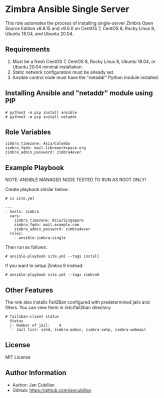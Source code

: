 Zimbra Ansible Single Server
============================
 
This role automates the process of installing single-server Zimbra Open Source Edition v8.8.15 and v9.0.0 on CentOS 7, CentOS 8, Rocky Linux 8, Ubuntu 18.04, and Ubuntu 20.04.

Requirements
------------

1) Must be a fresh CentOS 7, CentOS 8, Rocky Linux 8, Ubuntu 18.04, or Ubuntu 20.04 minimal installation.
2) Static network configuration must be already set.
3) Ansible control node must have the "netaddr" Python module installed.

Installing Ansible and "netaddr" module using PIP
-------------------------------------------------

    # python3 -m pip install ansible
    # python3 -m pip install netaddr

Role Variables
--------------

    zimbra_timezone: Asia/Colombo
    zimbra_fqdn: mail.libreworkspace.org
    zimbra_admin_password: zimbra4ever

Example Playbook
----------------

NOTE: ANSIBLE MANAGED NODE TESTED TO RUN AS ROOT ONLY!

Create playbook similar below:

    # vi site.yml

    --- 
    - hosts: zimbra
      vars:
        zimbra_timezone: Asia/Singapore
        zimbra_fqdn: mail.example.com
        zimbra_admin_password: zimbra4ever
      roles:
        - ansible-zimbra-single

Then run as follows:

    # ansible-playbook site.yml --tags install

If you want to setup Zimbra 9 instead:

    # ansible-playbook site.yml --tags zimbra9

Other Features
--------------

The role also installs Fail2Ban configured with predetermined jails and filters. You can view them in /etc/fail2ban directory.

    # fail2ban-client status
      Status
      |- Number of jail:	4
      `- Jail list:	sshd, zimbra-admin, zimbra-smtp, zimbra-webmail

License
-------

MIT License

Author Information
------------------

- Author: Jan Cubillan
- GitHub: https://github.com/jancubillan
